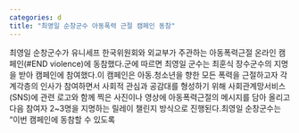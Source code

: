 ```yaml
---
categories: d
title: "최영일 순창군수 아동폭력 근절 캠페인 동참"
---
```

최영일 순창군수가 유니세프 한국위원회와 외교부가 주관하는 아동폭력근절 온라인 캠페인(#END violence)에 동참했다.군에 따르면 최영일 군수는 최훈식 장수군수의 지명을 받아 캠페인에 참여했다.이 캠페인은 아동․청소년을 향한 모든 폭력을 근절하고자 각계각층의 인사가 참여하면서 사회적 관심과 공감대를 형성하기 위해 사회관계망서비스(SNS)에 관련 로고와 함께 찍은 사진이나 영상에 아동폭력근절의 메시지를 담아 올리고 다음 참여자 2~3명을 지명하는 릴레이 챌린지 방식으로 진행된다.최영일 순창군수는 “이번 캠페인에 동참할 수 있도록